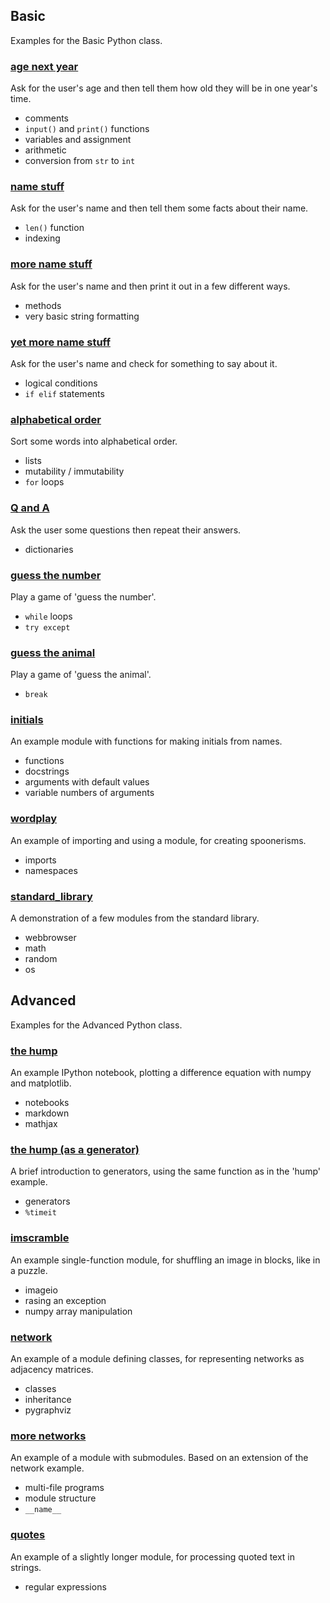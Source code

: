 ## Basic

Examples for the Basic Python class.

### [age next year](age_next_year/age_next_year.py)

Ask for the user's age and then tell them how old they will be in one year's time.

* comments
* `input()` and `print()` functions
* variables and assignment
* arithmetic
* conversion from `str` to `int`

### [name stuff](name_stuff/name_stuff.py)

Ask for the user's name and then tell them some facts about their name.

* `len()` function
* indexing

### [more name stuff](more_name_stuff/more_name_stuff.py)

Ask for the user's name and then print it out in a few different ways.

* methods
* very basic string formatting

### [yet more name stuff](yet_more_name_stuff/yet_more_name_stuff.py)

Ask for the user's name and check for something to say about it.

* logical conditions
* `if elif` statements

### [alphabetical order](alphabetical_order/alphabetical_order.py)

Sort some words into alphabetical order.

* lists
* mutability / immutability
* `for` loops

### [Q and A](q_and_a/q_and_a.py)

Ask the user some questions then repeat their answers.

* dictionaries

### [guess the number](guess_the_number/guess_the_number.py)

Play a game of 'guess the number'.

* `while` loops
* `try except`

### [guess the animal](guess_the_animal/guess_the_animal.py)

Play a game of 'guess the animal'.

* `break`

### [initials](initials/initials.py)

An example module with functions for making initials from names.

* functions
* docstrings
* arguments with default values
* variable numbers of arguments

### [wordplay](wordplay/main.py)

An example of importing and using a module, for creating spoonerisms.

* imports
* namespaces

### [standard_library](standard_library/standard_library.py)

A demonstration of a few modules from the standard library.

* webbrowser
* math
* random
* os

## Advanced

Examples for the Advanced Python class.

### [the hump](the_hump/the_hump.ipynb)

An example IPython notebook, plotting a difference equation with numpy and matplotlib.

* notebooks
* markdown
* mathjax

### [the hump (as a generator)](the_hump_generator/the_hump_generator.ipynb)

A brief introduction to generators, using the same function as in the 'hump' example.

* generators
* `%timeit`

### [imscramble](imscramble/imscramble.py)

An example single-function module, for shuffling an image in blocks, like in a puzzle.

* imageio
* rasing an exception
* numpy array manipulation

### [network](network/networks.ipynb)

An example of a module defining classes, for representing networks as adjacency matrices.

* classes
* inheritance
* pygraphviz

### [more networks](more_networks/more_networks.ipynb)

An example of a module with submodules. Based on an extension of the network example.

* multi-file programs
* module structure
* `__name__`

### [quotes](quotes/quotes.py)

An example of a slightly longer module, for processing quoted text in strings.

* regular expressions

